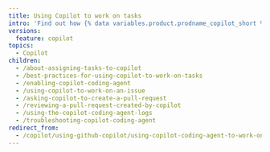 ```yaml
---
title: Using Copilot to work on tasks
intro: 'Find out how {% data variables.product.prodname_copilot_short %} can work on {% data variables.product.github %} issues and raise pull requests for your to review.'
versions:
  feature: copilot
topics:
  - Copilot
children:
  - /about-assigning-tasks-to-copilot
  - /best-practices-for-using-copilot-to-work-on-tasks
  - /enabling-copilot-coding-agent
  - /using-copilot-to-work-on-an-issue
  - /asking-copilot-to-create-a-pull-request
  - /reviewing-a-pull-request-created-by-copilot
  - /using-the-copilot-coding-agent-logs
  - /troubleshooting-copilot-coding-agent
redirect_from:
  - /copilot/using-github-copilot/using-copilot-coding-agent-to-work-on-issues
---
```

